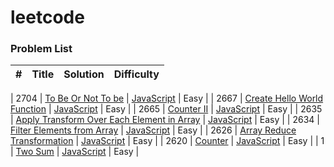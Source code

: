# leetcode

### Problem List

| #   | Title | Solution | Difficulty |
| --- | ----- | -------- | ---------- |

| 2704 | [To Be Or Not To be](https://leetcode.cn/problems/to-be-or-not-to-be)                   | [JavaScript](./javascript/ToBeOrNotToBe.js)            | Easy       |
| 2667 | [Create Hello World Function](https://leetcode.cn/problems/create-hello-world-function) | [JavaScript](./javascript/CreateHelloWorldFunction.js) | Easy       |
| 2665 | [Counter II](https://leetcode.cn/problems/counter-ii)                                   | [JavaScript](./javascript/CounterII.js)            | Easy       |
| 2635 | [Apply Transform Over Each Element in Array](https://leetcode.cn/problems/apply-transform-over-each-element-in-array)                                   | [JavaScript](./javascript/ApplyTransformOverEachElementInArray.js)            | Easy       |
| 2634 | [Filter Elements from Array](https://leetcode.cn/problems/filter-elements-from-array)                                   | [JavaScript](./javascript/FilterElementsFromArray.js)            | Easy       |
| 2626 | [Array Reduce Transformation](https://leetcode.cn/problems/array-reduce-transformation)                                   | [JavaScript](./javascript/ArrayReduceTransformation.js)            | Easy       |
| 2620 | [Counter](https://leetcode.cn/problems/counter/)                                        | [JavaScript](./javascript/Counter.js)                  | Easy       |
| 1    | [Two Sum](https://leetcode.cn/problems/two-sum)                                         | [JavaScript](./javascript/TwoSum.js)                   | Easy       |
